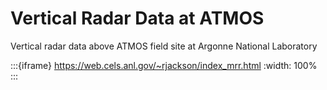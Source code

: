 # Vertical Radar Data at ATMOS

Vertical radar data above ATMOS field site at Argonne National Laboratory

:::{iframe}  https://web.cels.anl.gov/~rjackson/index_mrr.html
:width: 100%
:::